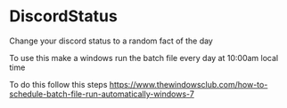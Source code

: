 # DiscordStatus
Change your discord status to a random fact of the day

To use this make a windows run the batch file every day at 10:00am local time

To do this follow this steps https://www.thewindowsclub.com/how-to-schedule-batch-file-run-automatically-windows-7
